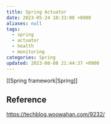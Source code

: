 ```yaml
---
title: Spring Actuator
date: 2023-05-24 10:33:00 +0900
aliases: null
tags:
  - spring
  - actuator
  - health
  - monitoring
categories: Spring
updated: 2023-08-08 21:44:37 +0900
---
```


[[Spring framework|Spring]]

## Reference

https://techblog.woowahan.com/9232/
